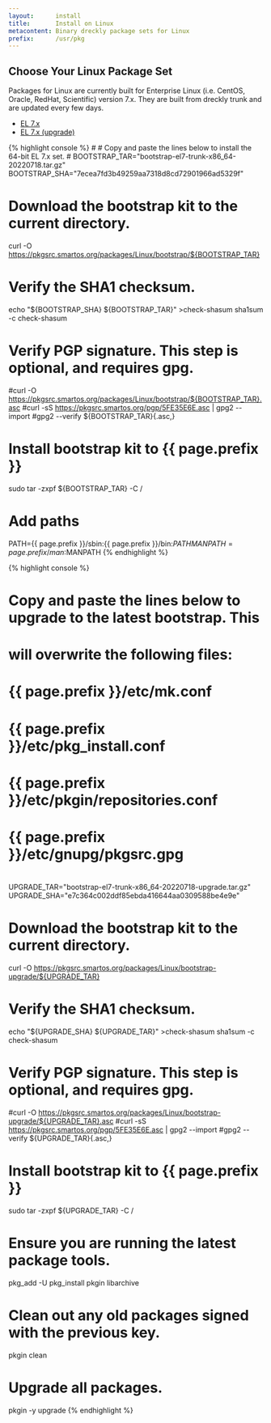 ```yaml
---
layout:      install
title:       Install on Linux
metacontent: Binary dreckly package sets for Linux
prefix:      /usr/pkg
---
```


<div class="container">
	<div class="row">
		<div class="col-md-10 col-md-offset-1">
			<h2 class="text-center">Choose Your Linux Package Set</h2>
		</div>
	</div>
	<div class="row">
		<div class="col-md-10 col-md-offset-1">
			<p class="lead">
				Packages for Linux are currently built for Enterprise Linux
				(i.e. CentOS, Oracle, RedHat, Scientific) version 7.x.  They
				are built from dreckly trunk and are updated every few days.
			</p>
		</div>
	</div>
	<div class="row">
		<div class="col-md-8 col-md-offset-2">
			<ul class="nav nav-tabs" role="tablist">
				<li role="presentation" class="active"><a href="#el7-install" aria-controls="el7-install" role="tab" data-toggle="tab">EL 7.x</a></li>
				<li role="presentation"><a href="#el7-upgrade" aria-controls="el7-upgrade" role="tab" data-toggle="tab">EL 7.x (upgrade)</a></li>
			</ul>
			<div class="tab-content">
				<div role="tabpanel" class="tab-pane active" id="el7-install">
					<p></p>
{% highlight console %}
#
# Copy and paste the lines below to install the 64-bit EL 7.x set.
#
BOOTSTRAP_TAR="bootstrap-el7-trunk-x86_64-20220718.tar.gz"
BOOTSTRAP_SHA="7ecea7fd3b49259aa7318d8cd72901966ad5329f"

# Download the bootstrap kit to the current directory.
curl -O https://pkgsrc.smartos.org/packages/Linux/bootstrap/${BOOTSTRAP_TAR}

# Verify the SHA1 checksum.
echo "${BOOTSTRAP_SHA}  ${BOOTSTRAP_TAR}" >check-shasum
sha1sum -c check-shasum

# Verify PGP signature.  This step is optional, and requires gpg.
#curl -O https://pkgsrc.smartos.org/packages/Linux/bootstrap/${BOOTSTRAP_TAR}.asc
#curl -sS https://pkgsrc.smartos.org/pgp/5FE35E6E.asc | gpg2 --import
#gpg2 --verify ${BOOTSTRAP_TAR}{.asc,}

# Install bootstrap kit to {{ page.prefix }}
sudo tar -zxpf ${BOOTSTRAP_TAR} -C /

# Add paths
PATH={{ page.prefix }}/sbin:{{ page.prefix }}/bin:$PATH
MANPATH={{ page.prefix }}/man:$MANPATH
{% endhighlight %}
				</div>
				<div role="tabpanel" class="tab-pane" id="el7-upgrade">
					<p></p>
{% highlight console %}
#
# Copy and paste the lines below to upgrade to the latest bootstrap.  This
# will overwrite the following files:
#
#	{{ page.prefix }}/etc/mk.conf
#	{{ page.prefix }}/etc/pkg_install.conf
#	{{ page.prefix }}/etc/pkgin/repositories.conf
#	{{ page.prefix }}/etc/gnupg/pkgsrc.gpg
#
UPGRADE_TAR="bootstrap-el7-trunk-x86_64-20220718-upgrade.tar.gz"
UPGRADE_SHA="e7c364c002ddf85ebda416644aa0309588be4e9e"

# Download the bootstrap kit to the current directory.
curl -O https://pkgsrc.smartos.org/packages/Linux/bootstrap-upgrade/${UPGRADE_TAR}

# Verify the SHA1 checksum.
echo "${UPGRADE_SHA}  ${UPGRADE_TAR}" >check-shasum
sha1sum -c check-shasum

# Verify PGP signature.  This step is optional, and requires gpg.
#curl -O https://pkgsrc.smartos.org/packages/Linux/bootstrap-upgrade/${UPGRADE_TAR}.asc
#curl -sS https://pkgsrc.smartos.org/pgp/5FE35E6E.asc | gpg2 --import
#gpg2 --verify ${UPGRADE_TAR}{.asc,}

# Install bootstrap kit to {{ page.prefix }}
sudo tar -zxpf ${UPGRADE_TAR} -C /

# Ensure you are running the latest package tools.
pkg_add -U pkg_install pkgin libarchive

# Clean out any old packages signed with the previous key.
pkgin clean

# Upgrade all packages.
pkgin -y upgrade
{% endhighlight %}
				</div>
			</div>
		</div>
	</div>
</div>
